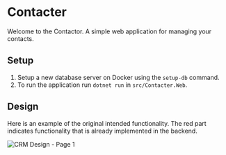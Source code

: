 # Contacter

Welcome to the Contactor. A simple web application for managing your contacts.

## Setup

1. Setup a new database server on Docker using the `setup-db` command.
2. To run the application run `dotnet run` in `src/Contacter.Web`.

## Design

Here is an example of the original intended functionality. The red part indicates functionality that is
already implemented in the backend.

![CRM Design - Page 1](https://user-images.githubusercontent.com/14106031/212358135-3b4ce901-bdb7-4764-8bdc-bf5f5e318b8e.png)
